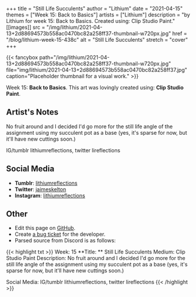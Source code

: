 +++
title =       "Still Life Succulents"
author =      "Lithium"
date =        "2021-04-15"
themes =      ["Week 15: Back to Basics"]
artists =     ["Lithium"]
description = "by Lithium for week 15: Back to Basics. Created using: Clip Studio Paint."
[[images]]
              src = "/img/lithium/2021-04-13+2d88694573b558ac0470bc82a258ff37-thumbnail-w720px.jpg"
              href = "/blog/lithium-week-15-438c"
              alt = "Still Life Succulents"
              stretch = "cover"
+++


{{< fancybox path="/img/lithium/2021-04-13+2d88694573b558ac0470bc82a258ff37-thumbnail-w720px.jpg" file="img/lithium/2021-04-13+2d88694573b558ac0470bc82a258ff37.jpg" caption="Placeholder thumbnail for a visual work." >}}


Week 15: **Back to Basics**. This art was lovingly created using: **Clip Studio Paint**.

## Artist's Notes

No fruit around and I decided I'd go more for the still life angle of the assignment using my succulent pot as a base (yes, it's sparse for now, but it'll have new cuttings soon.)

IG/tumblr lithiumreflections, twitter lireflections

## Social Media

- **Tumblr**: <a href='https://lithiumreflections.tumblr.com' target='_blank'>lithiumreflections</a>
- **Twitter**: <a href='https://twitter.com/jaimeskelton' target='_blank'>jaimeskelton</a>
- **Instagram**: <a href='https://instagram.com/lithiumreflections' target='_blank'>lithiumreflections</a>

## Other

- Edit this page on [GitHub](https://github.com/teaminkling/web-refresh/edit/main/content/blog/lithium-week-15-438c.md).
- Create [a bug ticket](https://github.com/teaminkling/web-refresh/issues/new?assignees=&labels=bug&template=problem-report.md&title=) for the developer.
- Parsed source from Discord is as follows:

{{< highlight txt >}}
Week: 15
**Title:  ** Still Life Succulents
Medium: Clip Studio Paint
Description: No fruit around and I decided I'd go more for the still life angle of the assignment using my succulent pot as a base (yes, it's sparse for now, but it'll have new cuttings soon.)

Social Media: IG/tumblr lithiumreflections, twitter lireflections
{{< /highlight >}}